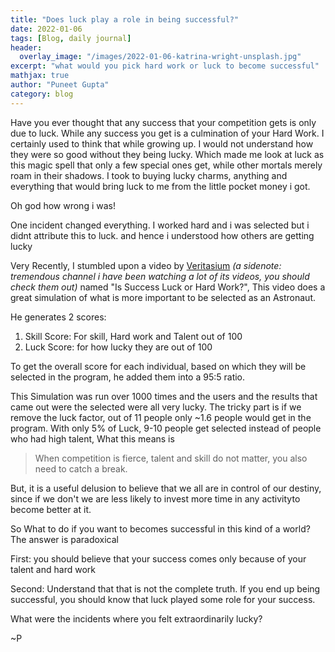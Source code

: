 ```yaml
---
title: "Does luck play a role in being successful?"
date: 2022-01-06
tags: [Blog, daily journal]
header:
  overlay_image: "/images/2022-01-06-katrina-wright-unsplash.jpg"
excerpt: "what would you pick hard work or luck to become successful"
mathjax: true
author: "Puneet Gupta"
category: blog
---
```


Have you ever thought that any success that your competition gets is only due to luck. While any success you get is a culmination of your Hard Work. I certainly used to think that while growing up. I would not understand how they were so good without they being lucky. Which made me look at luck as this magic spell that only a few special ones get, while other mortals merely roam in their shadows. I took to buying lucky charms, anything and everything that would bring luck to me from the little pocket money i got.

Oh god how wrong i was!

One incident changed everything. I worked hard and i was selected but i didnt attribute this to luck. and hence i understood how others are getting lucky

Very Recently, I stumbled upon a video by [Veritasium](https://www.youtube.com/channel/UCHnyfMqiRRG1u-2MsSQLbXA) *(a sidenote: tremendous channel i have been watching a lot of its videos, you should check them out)*  named "Is Success Luck or Hard Work?", This video does a great simulation of what is more important to be selected as an Astronaut.

He generates 2 scores:
1. Skill Score: For skill, Hard work and Talent out of 100
2. Luck Score: for how lucky they are out of 100

To get the overall score for each individual, based on which they will be selected in the program, he added them into a 95:5 ratio.

This Simulation was run over 1000 times and the users and the results that came out were the selected were all very lucky. The tricky part is if we remove the luck factor, out of 11 people only ~1.6 people would get in the program. With only 5% of Luck, 9-10 people get selected instead of people who had high talent, What this means is

>When competition is fierce, talent and skill do not matter, you also need to catch a break.

But, it is a useful delusion to believe that we all are in control of our destiny, since if we don't we are less likely to invest more time in any activityto become better at it.

So What to do if you want to becomes successful in this kind of a world?
The answer is paradoxical

First: you should believe that your success comes only because of your talent and hard work

Second: Understand that that is not the complete truth. If you end up being successful, you should know that luck played some role for your success.


What were the incidents where you felt extraordinarily lucky?

~P
